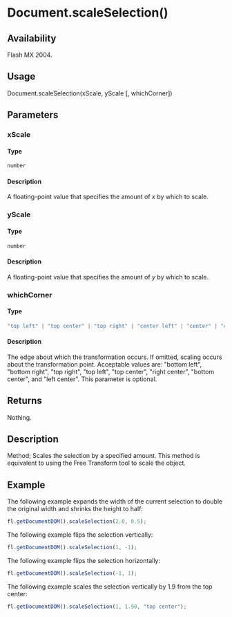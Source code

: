 # Document.scaleSelection()

## Availability

Flash MX 2004.

## Usage

Document.scaleSelection(xScale, yScale [, whichCorner])

## Parameters

### **xScale**

#### Type

```typescript
number
```

#### Description

A floating-point value that specifies the amount of *x* by which to scale.

### **yScale**

#### Type

```typescript
number
```

#### Description

A floating-point value that specifies the amount of *y* by which to scale.

### **whichCorner**

#### Type

```typescript
"top left" | "top center" | "top right" | "center left" | "center" | "center right" | "bottom left" | "bottom center" | "bottom right"?
```

#### Description

The edge about which the transformation occurs. If omitted, scaling occurs about the transformation point. Acceptable values are: "bottom left", "bottom right", "top right", "top left", "top center", "right center", "bottom center", and "left center". This parameter is optional.

## Returns

Nothing.

## Description

Method; Scales the selection by a specified amount. This method is equivalent to using the Free Transform tool to scale the object.

## Example

The following example expands the width of the current selection to double the original width and shrinks the height to half:

```javascript
fl.getDocumentDOM().scaleSelection(2.0, 0.5);
```

The following example flips the selection vertically:

```javascript
fl.getDocumentDOM().scaleSelection(1, -1);
```

The following example flips the selection horizontally:

```javascript
fl.getDocumentDOM().scaleSelection(-1, 1);
```

The following example scales the selection vertically by 1.9 from the top center:

```javascript
fl.getDocumentDOM().scaleSelection(1, 1.90, "top center");
```
